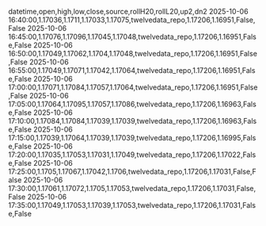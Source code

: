 datetime,open,high,low,close,source,rollH20,rollL20,up2,dn2
2025-10-06 16:40:00,1.17036,1.1711,1.17033,1.17075,twelvedata_repo,1.17206,1.16951,False,False
2025-10-06 16:45:00,1.17076,1.17096,1.17045,1.17048,twelvedata_repo,1.17206,1.16951,False,False
2025-10-06 16:50:00,1.17049,1.17062,1.1704,1.17048,twelvedata_repo,1.17206,1.16951,False,False
2025-10-06 16:55:00,1.17049,1.17071,1.17042,1.17064,twelvedata_repo,1.17206,1.16951,False,False
2025-10-06 17:00:00,1.17071,1.17084,1.17057,1.17064,twelvedata_repo,1.17206,1.16951,False,False
2025-10-06 17:05:00,1.17064,1.17095,1.17057,1.17086,twelvedata_repo,1.17206,1.16963,False,False
2025-10-06 17:10:00,1.17084,1.17084,1.17039,1.17039,twelvedata_repo,1.17206,1.16963,False,False
2025-10-06 17:15:00,1.17039,1.17064,1.17039,1.17039,twelvedata_repo,1.17206,1.16995,False,False
2025-10-06 17:20:00,1.17035,1.17053,1.17031,1.17049,twelvedata_repo,1.17206,1.17022,False,False
2025-10-06 17:25:00,1.1705,1.17067,1.17042,1.1706,twelvedata_repo,1.17206,1.17031,False,False
2025-10-06 17:30:00,1.17061,1.17072,1.1705,1.17053,twelvedata_repo,1.17206,1.17031,False,False
2025-10-06 17:35:00,1.17049,1.17053,1.17039,1.17053,twelvedata_repo,1.17206,1.17031,False,False
